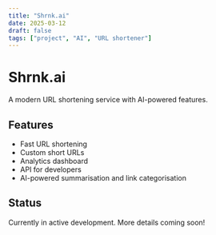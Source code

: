 ```yaml
---
title: "Shrnk.ai"
date: 2025-03-12
draft: false
tags: ["project", "AI", "URL shortener"]
---
```


# Shrnk.ai

A modern URL shortening service with AI-powered features.

## Features

- Fast URL shortening
- Custom short URLs
- Analytics dashboard
- API for developers
- AI-powered summarisation and link categorisation

## Status

Currently in active development. More details coming soon!